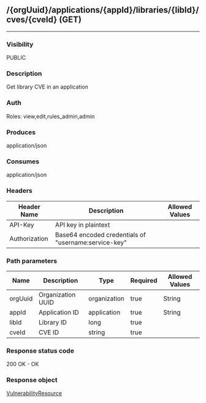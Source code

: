 ## /{orgUuid}/applications/{appId}/libraries/{libId}/cves/{cveId} (GET)
---
### Visibility
PUBLIC
### Description
Get library CVE in an application
### Auth
Roles: view,edit,rules_admin,admin
### Produces
application/json
### Consumes
application/json
### Headers
| Header Name | Description | Allowed Values |
| ----------- | ----------- | ----------- |
| API-Key | API key in plaintext |  |
| Authorization | Base64 encoded credentials of &quot;username:service-key&quot; |  |
### Path parameters
| Name | Description | Type | Required | Allowed Values |
| ----------- | ----------- | ----------- | ----------- | ----------- |
| orgUuid | Organization UUID | organization | true | String |
| appId | Application ID | application | true | String |
| libId | Library ID | long | true |  |
| cveId | CVE ID | string | true |  |
### Response status code
200 OK - OK
### Response object
[VulnerabilityResource](<../../objects/VulnerabilityResource.md>)
